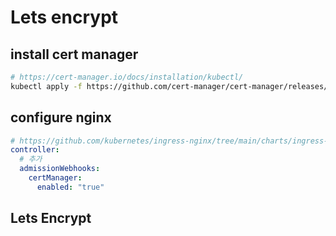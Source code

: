 # Lets encrypt

## install cert manager

```sh
# https://cert-manager.io/docs/installation/kubectl/
kubectl apply -f https://github.com/cert-manager/cert-manager/releases/download/v1.15.0/cert-manager.yaml
```

## configure nginx

```yaml
# https://github.com/kubernetes/ingress-nginx/tree/main/charts/ingress-nginx
controller:
  # 추가
  admissionWebhooks:
    certManager:
      enabled: "true"
```

## Lets Encrypt

```

```
